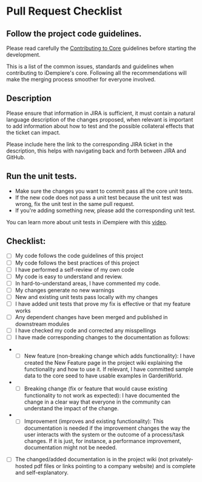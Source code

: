 # Pull Request Checklist

## Follow the project code guidelines.

Please read carefully the [Contributing to Core](https://wiki.idempiere.org/en/Contributing_to_Trunk) guidelines before starting the development. 

This is a list of the common issues, standards and guidelines when contributing to iDempiere's core. Following all the recommendations will make the merging process smoother for everyone involved.

## Description

Please ensure that information in JIRA is sufficient, it must contain a natural language description of the changes proposed, when relevant is important to add information about how to test and the possible collateral effects that the ticket can impact.

Please include here the link to the corresponding JIRA ticket in the description, this helps with navigating back and forth between JIRA and GitHub.

## Run the unit tests.

* Make sure the changes you want to commit pass all the core unit tests. 
* If the new code does not pass a unit test because the unit test was wrong, fix the unit test in the same pull request.
* If you're adding something new, please add the corresponding unit test.

You can learn more about unit tests in iDempiere with this [video](https://www.youtube.com/watch?v=bO71gw3is5I).

## Checklist:

- [ ] My code follows the code guidelines of this project
- [ ] My code follows the best practices of this project
- [ ] I have performed a self-review of my own code
- [ ] My code is easy to understand and review. 
- [ ] In hard-to-understand areas, I have commented my code.
- [ ] My changes generate no new warnings
- [ ] New and existing unit tests pass locally with my changes
- [ ] I have added unit tests that prove my fix is effective or that my feature works
- [ ] Any dependent changes have been merged and published in downstream modules
- [ ] I have checked my code and corrected any misspellings
- [ ] I have made corresponding changes to the documentation as follows:
- - [ ] New feature (non-breaking change which adds functionality): I have created the New Feature page in the project wiki explaining the functionality and how to use it. If relevant, I have committed sample data to the core seed to have usable examples in GardenWorld.
- - [ ] Breaking change (fix or feature that would cause existing functionality to not work as expected): I have documented the change in a clear way that everyone in the community can understand the impact of the change.
- - [ ] Improvement (improves and existing functionality): This documentation is needed if the improvement changes the way the user interacts with the system or the outcome of a process/task changes. If it is just, for instance, a performance improvement, documentation might not be needed. 
- [ ] The changed/added documentation is in the project wiki (not privately-hosted pdf files or links pointing to a company website) and is complete and self-explanatory.

